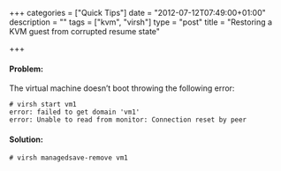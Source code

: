 +++
categories = ["Quick Tips"]
date = "2012-07-12T07:49:00+01:00"
description = ""
tags = ["kvm", "virsh"]
type = "post"
title = "Restoring a KVM guest from corrupted resume state"

+++

#### Problem:

The virtual machine doesn’t boot throwing the following error:

```
# virsh start vm1
error: failed to get domain 'vm1'
error: Unable to read from monitor: Connection reset by peer
```

#### Solution:

    # virsh managedsave-remove vm1
